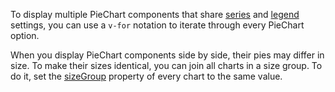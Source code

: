 To display multiple PieChart components that share [series](/Documentation/ApiReference/UI_Components/dxPieChart/Configuration/series/) and [legend](/Documentation/ApiReference/UI_Components/dxPieChart/Configuration/legend/) settings, you can use a `v-for` notation to iterate through every PieChart option.

When you display PieChart components side by side, their pies may differ in size. To make their sizes identical, you can join all charts in a size group. To do it, set the [sizeGroup](/Documentation/ApiReference/UI_Components/dxPieChart/Configuration/#sizeGroup) property of every chart to the same value.
